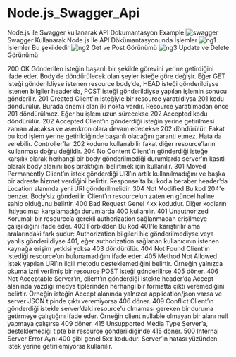 # Node.js_Swagger_Api
Node.js ile Swagger kullanarak API Dokumantasyon Example
![swagger](https://user-images.githubusercontent.com/53658645/129714110-0c868de6-6ade-4cb6-a584-bdd3ac57d8d3.PNG)
Swagger Kullanarak Node.js İle API Dökümantasyonunda İşlemler
![ng1](https://user-images.githubusercontent.com/53658645/129714178-9164cdeb-3b0a-476f-919d-60472f677332.PNG)
İşlemler Bu şekildedir
![ng2](https://user-images.githubusercontent.com/53658645/129714207-edff4370-c5a9-4fb4-9290-18c7659cbc07.PNG)
Get ve Post Görünümü
![ng3](https://user-images.githubusercontent.com/53658645/129714264-d108dd16-d76a-489f-a9fb-db3a3c98ecb7.PNG)
Update ve Delete Görünümü

200 OK
Gönderilen isteğin başarılı bir şekilde görevini yerine getirdiğini ifade eder. Body’de döndürülecek olan şeyler isteğe göre değişir. Eğer GET isteği gönderildiyse istenen resource body’de, HEAD isteği gönderildiyse istenen bilgiler header’da, POST isteği gönderildiyse yapılan işlemin sonucu gönderilir.
201 Created
Client’ın isteğiyle bir resource yaratıldıysa 201 kodu döndürülür. Burada önemli olan iki nokta vardır. Resource yaratılmadan önce 201 döndürülmez. Eğer bu işlem uzun sürecekse 202 Accepted kodu döndürülür.
202 Accepted
Client’ın gönderdiği isteğin yerine getirilmesi zaman alacaksa ve asenkron olara devam edecekse 202 döndürülür. Fakat bu kod işlem yerine getirildiğinde başarılı olacağını garanti etmez. Hata da verebilir.
Controller’lar 202 kodunu kullanabilir fakat diğer resource’ların kullanması doğru değildir.
204 No Content
Client’ın gönderdiği isteğe karşılık olarak herhangi bir body gönderilmediği durumlarda server’ın kasıtlı olarak body alanını boş bıraktığını belirtmek için kullanılır.
301 Moved Permanently
Client’ın istek gönderdiği URI’ın artık kullanılmadığını ve başka bir adreste hizmet verdiğini belirtir. Response’ta bu kodla beraber header’da Location alanında yeni URI gönderilmelidir.
304 Not Modified
Bu kod 204'e benzer. Body’siz gönderilir. Client’ın resource’un zaten en güncel haline sahip olduğunu belirtir.
400 Bad Request
Genel 4xx kodudur. Diğer kodların ihtiyacımızı karşılamadığı durumlarda 400 kullanılır.
401 Unauthorized
Korumalı bir resource’a gerekli authorization sağlanmadan erişilmeye çalışıldığını ifade eder.
403 Forbidden
Bu kod 401'le karıştırılır ama aralarındaki fark şudur: Authorization bilgileri hiç gönderilmediyse veya yanlış gönderildiyse 401, eğer authorization sağlanan kullanıcının istenen kaynağa erişim yetkisi yoksa 403 döndürülür.
404 Not Found
Client’ın istediği resource’un bulunamadığını ifade eder.
405 Method Not Allowed
İstek yapılan URI’ın ilgili metodu desteklemediğini belirtir. Örneğin yalnızca okuma izni verilmiş bir resource POST isteği gönderilirse 405 döner.
406 Not Acceptable
Server’ın, client’ın gönderdiği istekte header’da Accept alanında yazdığı medya tiplerinden herhangi bir formatta çıktı veremediğini belirtir. Örneğin isteğin Accept alanında yalnızca application/json varsa ve server JSON tipinde çıktı veremiyorsa 406 döner.
409 Conflict
Client’ın gönderdiği istekle server’daki resource’u olmaması gereken bir duruma getirmeye çalıştığını ifade eder. Örneğin client nullable olmayan bir alanı null yapmaya çalışırsa 409 döner.
415 Unsupported Media Type
Server’a, desteklemediği tipte bir resource gönderildiğinde 415 döner.
500 Internal Server Error
Aynı 400 gibi genel 5xx kodudur. Server’ın hatası yüzünden istek yerine getirilemiyorsa kullanılır.
